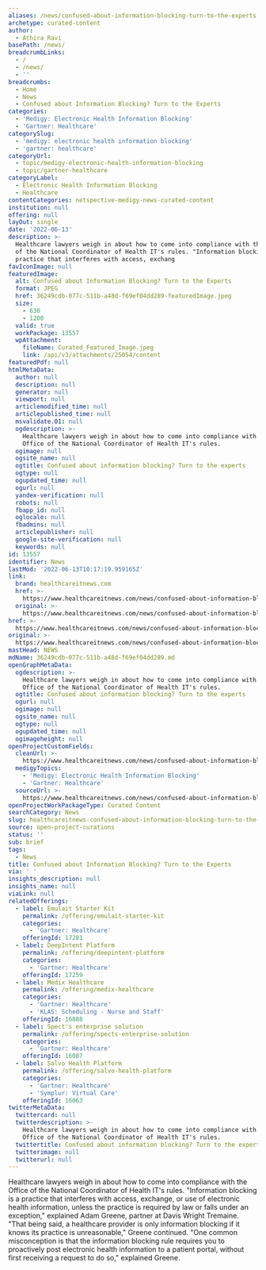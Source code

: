 ```yaml
---
aliases: /news/confused-about-information-blocking-turn-to-the-experts
archetype: curated-content
author:
  - Athira Ravi
basePath: /news/
breadcrumbLinks:
  - /
  - /news/
  - ''
breadcrumbs:
  - Home
  - News
  - Confused about Information Blocking? Turn to the Experts
categories:
  - 'Medigy: Electronic Health Information Blocking'
  - 'Gartner: Healthcare'
categorySlug:
  - 'medigy: electronic health information blocking'
  - 'gartner: healthcare'
categoryUrl:
  - topic/medigy-electronic-health-information-blocking
  - topic/gartner-healthcare
categoryLabel:
  - Electronic Health Information Blocking
  - Healthcare
contentCategories: netspective-medigy-news-curated-content
institution: null
offering: null
layOut: single
date: '2022-06-13'
description: >-
  Healthcare lawyers weigh in about how to come into compliance with the Office
  of the National Coordinator of Health IT's rules. "Information blocking is a
  practice that interferes with access, exchang
favIconImage: null
featuredImage:
  alt: Confused about Information Blocking? Turn to the Experts
  format: JPEG
  href: 36249cdb-077c-511b-a48d-f69ef04dd289-featuredImage.jpeg
  size:
    - 630
    - 1200
  valid: true
  workPackage: 13557
  wpAttachment:
    fileName: Curated_Featured_Image.jpeg
    link: /api/v3/attachments/25054/content
featuredPdf: null
htmlMetaData:
  author: null
  description: null
  generator: null
  viewport: null
  articlemodified_time: null
  articlepublished_time: null
  msvalidate.01: null
  ogdescription: >-
    Healthcare lawyers weigh in about how to come into compliance with the
    Office of the National Coordinator of Health IT's rules.
  ogimage: null
  ogsite_name: null
  ogtitle: Confused about information blocking? Turn to the experts
  ogtype: null
  ogupdated_time: null
  ogurl: null
  yandex-verification: null
  robots: null
  fbapp_id: null
  oglocale: null
  fbadmins: null
  articlepublisher: null
  google-site-verification: null
  keywords: null
id: 13557
identifier: News
lastMod: '2022-06-13T10:17:19.959165Z'
link:
  brand: healthcareitnews.com
  href: >-
    https://www.healthcareitnews.com/news/confused-about-information-blocking-turn-experts
  original: >-
    https://www.healthcareitnews.com/news/confused-about-information-blocking-turn-experts
href: >-
  https://www.healthcareitnews.com/news/confused-about-information-blocking-turn-experts
original: >-
  https://www.healthcareitnews.com/news/confused-about-information-blocking-turn-experts
mastHead: NEWS
mdName: 36249cdb-077c-511b-a48d-f69ef04dd289.md
openGraphMetaData:
  ogdescription: >-
    Healthcare lawyers weigh in about how to come into compliance with the
    Office of the National Coordinator of Health IT's rules.
  ogtitle: Confused about information blocking? Turn to the experts
  ogurl: null
  ogimage: null
  ogsite_name: null
  ogtype: null
  ogupdated_time: null
  ogimageheight: null
openProjectCustomFields:
  cleanUrl: >-
    https://www.healthcareitnews.com/news/confused-about-information-blocking-turn-experts
  medigyTopics:
    - 'Medigy: Electronic Health Information Blocking'
    - 'Gartner: Healthcare'
  sourceUrl: >-
    https://www.healthcareitnews.com/news/confused-about-information-blocking-turn-experts
openProjectWorkPackageType: Curated Content
searchCategory: News
slug: healthcareitnews-confused-about-information-blocking-turn-to-the-experts
source: open-project-curations
status: ''
sub: brief
tags:
  - News
title: Confused about Information Blocking? Turn to the Experts
via: ' '
insights_description: null
insights_name: null
viaLink: null
relatedOfferings:
  - label: Emulait Starter Kit
    permalink: /offering/emulait-starter-kit
    categories:
      - 'Gartner: Healthcare'
    offeringId: 17281
  - label: DeepIntent Platform
    permalink: /offering/deepintent-platform
    categories:
      - 'Gartner: Healthcare'
    offeringId: 17259
  - label: Medix Healthcare
    permalink: /offering/medix-healthcare
    categories:
      - 'Gartner: Healthcare'
      - 'KLAS: Scheduling - Nurse and Staff'
    offeringId: 16888
  - label: Spect's enterprise solution
    permalink: /offering/spects-enterprise-solution
    categories:
      - 'Gartner: Healthcare'
    offeringId: 16087
  - label: Salvo Health Platform
    permalink: /offering/salvo-health-platform
    categories:
      - 'Gartner: Healthcare'
      - 'Symplur: Virtual Care'
    offeringId: 16063
twitterMetaData:
  twittercard: null
  twitterdescription: >-
    Healthcare lawyers weigh in about how to come into compliance with the
    Office of the National Coordinator of Health IT's rules.
  twittertitle: Confused about information blocking? Turn to the experts
  twitterimage: null
  twitterurl: null
---
```

<p>Healthcare lawyers weigh in about how to come into compliance with the Office of the National Coordinator of Health IT's rules. "Information blocking is a practice that interferes with access, exchange, or use of electronic health information, unless the practice is required by law or falls under an exception," explained Adam Greene, partner at Davis Wright Tremaine.
"That being said, a healthcare provider is only information blocking if it knows its practice is unreasonable," Greene continued.
"One common misconception is that the information blocking rule requires you to proactively post electronic health information to a patient portal, without first receiving a request to do so," explained Greene.</p>
